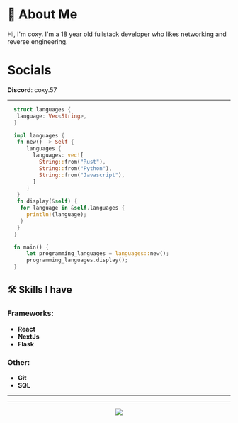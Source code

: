 

# 👋 About Me

Hi, I'm coxy. I'm a 18 year old fullstack developer who likes networking and reverse engineering. 
# Socials
**Discord**: coxy.57


---

```rust
  struct languages {
   language: Vec<String>,
  }

  impl languages {
   fn new() -> Self {
      languages {
        languages: vec![
          String::from("Rust"),
          String::from("Python"),
          String::from("Javascript"),
        ]
      }
   }
   fn display(&self) {
    for language in &self.languages {
      println!(language);
    }
   }
  }

  fn main() {
      let programming_languages = languages::new();
      programming_languages.display();
  }
```
## 🛠️ Skills I have

### Frameworks:
- **React**   
- **NextJs** 
- **Flask**  

### Other:
- **Git**  
- **SQL**   
---

---



<p align="center"> <img src="https://github-readme-stats.vercel.app/api?username=1coxy57&theme=tokyonight&show_icons=true&card_width=1100"> </p>
